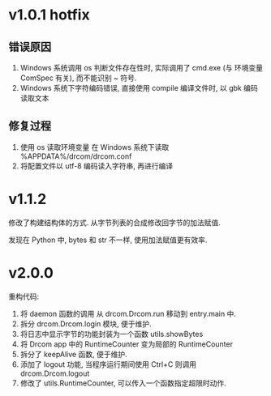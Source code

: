 # v1.0.1 hotfix

## 错误原因

1. Windows 系统调用 os 判断文件存在性时, 实际调用了 cmd.exe (与 环境变量 ComSpec 有关), 而不能识别 ~ 符号.
2. Windows 系统下字符编码错误, 直接使用 compile 编译文件时, 以 gbk 编码读取文本

## 修复过程

1. 使用 os 读取环境变量 在 Windows 系统下读取 %APPDATA%/drcom/drcom.conf
2. 将配置文件以 utf-8 编码读入字符串, 再进行编译

# v1.1.2

修改了构建结构体的方式.
从字节列表的合成修改回字节的加法赋值.

发现在 Python 中, bytes 和 str 不一样, 使用加法赋值更有效率.

# v2.0.0

重构代码:

1. 将 daemon 函数的调用 从 drcom.Drcom.run 移动到 entry.main 中.
2. 拆分 drcom.Drcom.login 模块, 便于维护.
3. 将日志中显示字节的功能封装为一个函数 utils.showBytes
4. 将 Drcom app 中的 RuntimeCounter 变为局部的 RuntimeCounter
5. 拆分了 keepAlive 函数, 便于维护.
6. 添加了 logout 功能, 当程序运行期间使用 Ctrl+C 则调用 drcom.Drcom.logout
7. 修改了 utils.RuntimeCounter, 可以传入一个函数指定超限时动作.
